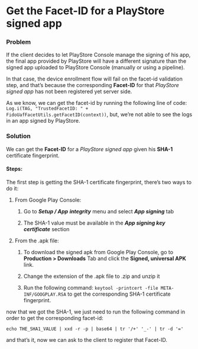 # Get the Facet-ID for a PlayStore signed app
### Problem

If the client decides to let PlayStore Console manage the signing of his app, the final app provided by PlayStore will have a different signature than the signed app uploaded to PlayStore Console (manually or using a pipeline).

In that case, the device enrollment flow will fail on the facet-id validation step, and that’s because the corresponding **Facet-ID** for that _PlayStore signed app_ has not been registered yet server side.

As we know, we can get the facet-id by running the following line of code: `Log.i(TAG, "TrustedFacetID: " + FidoUafFacetUtils.getFacetID(context))`, but, we’re not able to see the logs in an app signed by PlayStore.

### Solution

We can get the **Facet-ID** for a _PlayStore signed app_ given his **SHA-1** certificate fingerprint.

#### Steps:

The first step is getting the SHA-1 certificate fingerprint, there’s two ways to do it:

1.  From Google Play Console:
    
    1.  Go to _**Setup / App**_ _**integrity**_ menu and select _**App signing**_ tab
        
    2.  The SHA-1 value must be available in the _**App signing key certificate**_ section
        
2.  From the .apk file:
    
    1.  To download the signed apk from Google Play Console, go to **Production > Downloads** Tab and click the **Signed, universal APK** link.
        
    2.  Change the extension of the .apk file to .zip and unzip it
        
    3.  Run the following command: `keytool -printcert -file META-INF/GOOGPLAY.RSA` to get the corresponding SHA-1 certificate fingerprint.
        

now that we got the SHA-1, we just need to run the following command in order to get the corresponding facet-id:

`echo THE_SHA1_VALUE | xxd -r -p | base64 | tr '/+' '_-' | tr -d '='`

and that’s it, now we can ask to the client to register that Facet-ID.
